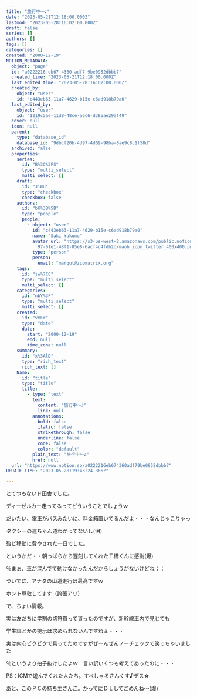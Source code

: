 ```yaml
---
title: "旅行中～♪"
date: "2023-05-21T12:18:00.000Z"
lastmod: "2023-05-28T16:02:00.000Z"
draft: false
series: []
authors: []
tags: []
categories: []
created: "2000-12-19"
NOTION_METADATA:
  object: "page"
  id: "a0222216-eb67-4360-adf7-9be0952dbbb7"
  created_time: "2023-05-21T12:18:00.000Z"
  last_edited_time: "2023-05-28T16:02:00.000Z"
  created_by:
    object: "user"
    id: "c443eb63-11a7-4629-b15e-c6ad918b79a0"
  last_edited_by:
    object: "user"
    id: "1219c5ae-11d8-48ce-aec6-d385ae29af49"
  cover: null
  icon: null
  parent:
    type: "database_id"
    database_id: "9dbcf20b-4d97-4d69-98ba-8ae9c8c1f58d"
  archived: false
  properties:
    series:
      id: "B%3C%3FS"
      type: "multi_select"
      multi_select: []
    draft:
      id: "JiWU"
      type: "checkbox"
      checkbox: false
    authors:
      id: "bK%3B%5B"
      type: "people"
      people:
        - object: "user"
          id: "c443eb63-11a7-4629-b15e-c6ad918b79a0"
          name: "Saki Yakumo"
          avatar_url: "https://s3-us-west-2.amazonaws.com/public.notion-static.com/3ad1c4\
            97-61e1-48f1-85e8-6acf4c4fdb2d/maoh_icon_twitter_400x400.png"
          type: "person"
          person:
            email: "marqut@ziomatrix.org"
    tags:
      id: "jw%7CC"
      type: "multi_select"
      multi_select: []
    categories:
      id: "nbY%3F"
      type: "multi_select"
      multi_select: []
    created:
      id: "vmFr"
      type: "date"
      date:
        start: "2000-12-19"
        end: null
        time_zone: null
    summary:
      id: "x%3AlD"
      type: "rich_text"
      rich_text: []
    Name:
      id: "title"
      type: "title"
      title:
        - type: "text"
          text:
            content: "旅行中～♪"
            link: null
          annotations:
            bold: false
            italic: false
            strikethrough: false
            underline: false
            code: false
            color: "default"
          plain_text: "旅行中～♪"
          href: null
  url: "https://www.notion.so/a0222216eb674360adf79be0952dbbb7"
UPDATE_TIME: "2023-05-28T19:43:24.366Z"

---
```

<link rel="stylesheet" href="https://cdn.jsdelivr.net/npm/katex@0.16.2/dist/katex.min.css" integrity="sha384-bYdxxUwYipFNohQlHt0bjN/LCpueqWz13HufFEV1SUatKs1cm4L6fFgCi1jT643X" crossorigin="anonymous">


とてつもないド田舎でした。


ディーゼルカー走ってるってどういうことでしょうｗ


だいたい、電車がバスみたいに、料金箱置いてるんだよ・・・なんじゃこりゃっ


タクシーの運ちゃん道わかってないし(泪)


殆ど移動に費やされた一日でした。


というかだ・・朝っぱらから遅刻してくれたＴ橋くんに感謝(爆)


％まぁ、車が混んでて動けなかったんだからしょうがないけどね；；


ついでに、アナタの山道走行は最高ですｗ


ホント尊敬してます（誇張アリ）


で、ちょい情報。


実は友だちに学割の切符買って貰ったのですが、新幹線車内で見せても


学生証とかの提示は求められないんですねぇ・・・


実は内心ビクビクで乗ってたのですがぜーんぜんノーチェックで笑っちゃいました


％というより拍子抜けしたよｗ　言い訳いくつも考えてあったのに・・・


PS：IGMで遊んでくれた人たち。すぺしゃるさんくす♪デス☆


あと、このＰＣの持ち主さん江。かってにＤＬしてごめんね～(爆)

